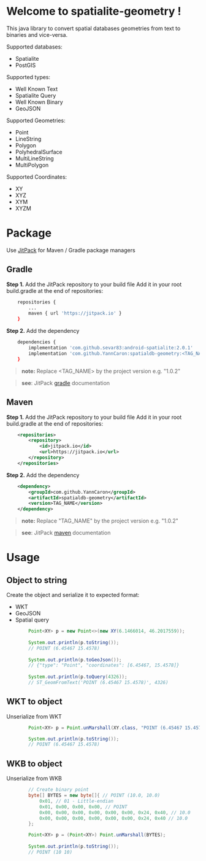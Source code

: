 # Welcome to spatialite-geometry !

This java library to convert spatial databases geometries from text to binaries and vice-versa.

Supported databases:
- Spatialite
- PostGIS

Supported types:
- Well Known Text 
- Spatialite Query
- Well Known Binary
- GeoJSON

Supported Geometries:
- Point
- LineString
- Polygon
- PolyhedralSurface
- MultiLineString
- MultiPolygon

Supported Coordinates:
- XY
- XYZ
- XYM
- XYZM

# Package

Use [JitPack](https://jitpack.io/) for Maven / Gradle package managers

## Gradle
**Step 1.** Add the JitPack repository to your build file
Add it in your root build.gradle at the end of repositories:

```bash
	repositories {
		...
		maven { url 'https://jitpack.io' }
	}
```

**Step 2.** Add the dependency

```bash
	dependencies {
		implementation 'com.github.sevar83:android-spatialite:2.0.1'
		implementation 'com.github.YannCaron:spatialdb-geometry:<TAG_NAME>'
	}
```
> **note:** Replace <TAG_NAME> by the project version e.g. "1.0.2"

> **see**: JitPack [gradle](https://jitpack.io/#gradle) documentation

## Maven
**Step 1.** Add the JitPack repository to your build file
Add it in your root build.gradle at the end of repositories:

```xml
	<repositories>
		<repository>
		    <id>jitpack.io</id>
		    <url>https://jitpack.io</url>
		</repository>
	</repositories>
```

**Step 2.** Add the dependency

```xml
	<dependency>
	    <groupId>com.github.YannCaron</groupId>
	    <artifactId>spatialdb-geometry</artifactId>
	    <version>TAG_NAME</version>
	</dependency>
```

> **note:** Replace "TAG_NAME" by the project version e.g. "1.0.2"

> **see**: JitPack [maven](https://jitpack.io/#maven) documentation


# Usage

## Object to string

Create the object and serialize it to expected format:
- WKT
- GeoJSON
- Spatial query

``` java
        Point<XY> p = new Point<>(new XY(6.1466014, 46.2017559));
        
        System.out.println(p.toString());
        // POINT (6.45467 15.4578)
        
        System.out.println(p.toGeoJson());
        // {"type": "Point", "coordinates": [6.45467, 15.4578]}
        
        System.out.println(p.toQuery(4326));
        // ST_GeomFromText('POINT (6.45467 15.4578)', 4326)
```

## WKT to object

Unserialize from WKT

``` java
        Point<XY> p = Point.unMarshall(XY.class, "POINT (6.45467 15.4578)");

        System.out.println(p.toString());
        // POINT (6.45467 15.4578)
```

## WKB to object

Unserialize from WKB
``` java
        // Create binary point
        byte[] BYTES = new byte[]{ // POINT (10.0, 10.0)
            0x01, // 01 - Little-endian
            0x01, 0x00, 0x00, 0x00, // POINT
            0x00, 0x00, 0x00, 0x00, 0x00, 0x00, 0x24, 0x40, // 10.0
            0x00, 0x00, 0x00, 0x00, 0x00, 0x00, 0x24, 0x40 // 10.0
        };

        Point<XY> p = (Point<XY>) Point.unMarshall(BYTES);
        
        System.out.println(p.toString());
        // POINT (10 10)
```

